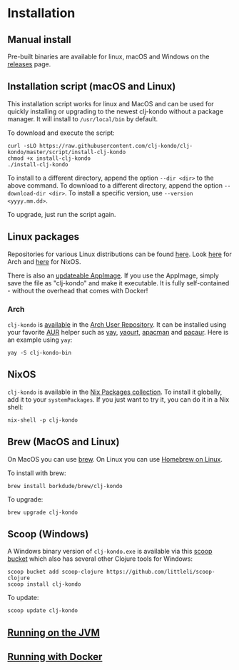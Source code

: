# Installation

## Manual install

Pre-built binaries are available for linux, macOS and Windows on the
[releases](https://github.com/clj-kondo/clj-kondo/releases) page.

## Installation script (macOS and Linux)

This installation script works for linux and MacOS and can be used for quickly
installing or upgrading to the newest clj-kondo without a package manager. It
will install to `/usr/local/bin` by default.

To download and execute the script:

    curl -sLO https://raw.githubusercontent.com/clj-kondo/clj-kondo/master/script/install-clj-kondo
    chmod +x install-clj-kondo
    ./install-clj-kondo

To install to a different directory, append the option `--dir <dir>` to the
above command.  To download to a different directory, append the option
`--download-dir <dir>`. To install a specific version, use `--version <yyyy.mm.dd>`.

To upgrade, just run the script again.

## Linux packages

Repositories for various Linux distributions can be found
[here](https://software.opensuse.org//download.html?project=home%3Azilti%3Aclojure&package=clj-kondo). Look
[here](#arch) for Arch and [here](#nixos) for NixOS.

There is also an
[updateable AppImage](https://download.opensuse.org/repositories/home:/zilti:/clojure/AppImage/clj-kondo-latest-x86_64.AppImage).
If you use the AppImage, simply save the file as "clj-kondo" and make it executable.
It is fully self-contained - without the overhead that comes with Docker!

### Arch

`clj-kondo` is [available](https://aur.archlinux.org/packages/clj-kondo-bin/) in the [Arch User Repository](https://aur.archlinux.org). It can be installed using your favorite [AUR](https://aur.archlinux.org) helper such as
[yay](https://github.com/Jguer/yay), [yaourt](https://github.com/archlinuxfr/yaourt), [apacman](https://github.com/oshazard/apacman) and [pacaur](https://github.com/rmarquis/pacaur). Here is an example using `yay`:

    yay -S clj-kondo-bin

## NixOS

`clj-kondo` is available in the
[Nix Packages collection](https://github.com/NixOS/nixpkgs/blob/master/pkgs/development/tools/clj-kondo/default.nix).
To install it globally, add it to your `systemPackages`. If you just want to try it, you can do it in a Nix shell:

    nix-shell -p clj-kondo

## Brew (MacOS and Linux)

On MacOS you can use [brew](https://brew.sh/).  On Linux you can use
[Homebrew on Linux](https://docs.brew.sh/Homebrew-on-Linux).

To install with brew:

    brew install borkdude/brew/clj-kondo

To upgrade:

    brew upgrade clj-kondo

<!-- ## NPM (Linux, MacOS, Windows) -->

<!--     npm install -g clj-kondo -->

## Scoop (Windows)

A Windows binary version of `clj-kondo.exe` is available via this [scoop bucket](https://github.com/littleli/scoop-clojure) which also has several other Clojure tools for Windows:

    scoop bucket add scoop-clojure https://github.com/littleli/scoop-clojure
    scoop install clj-kondo

To update:

    scoop update clj-kondo

## [Running on the JVM](jvm.md)

## [Running with Docker](docker.md)
